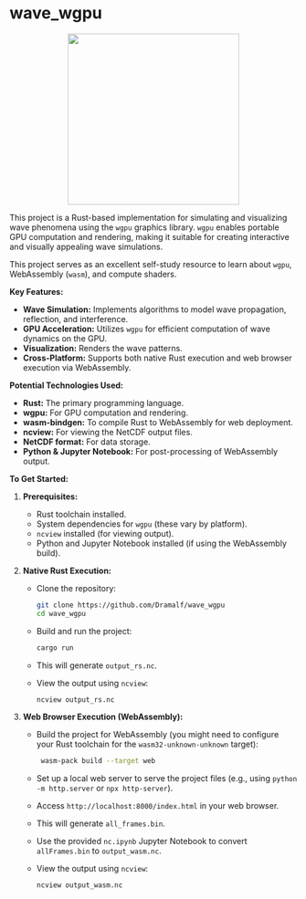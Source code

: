 

#   wave\_wgpu
<div align="center">
   <img src="demo.gif" width="300" height="300">
</div>

This project is a Rust-based implementation for simulating and visualizing wave phenomena using the `wgpu` graphics library. `wgpu` enables portable GPU computation and rendering, making it suitable for creating interactive and visually appealing wave simulations.

This project serves as an excellent self-study resource to learn about `wgpu`, WebAssembly (`wasm`), and compute shaders.

**Key Features:**

* **Wave Simulation:** Implements algorithms to model wave propagation, reflection, and interference.
* **GPU Acceleration:** Utilizes `wgpu` for efficient computation of wave dynamics on the GPU.
* **Visualization:** Renders the wave patterns.
* **Cross-Platform:** Supports both native Rust execution and web browser execution via WebAssembly.

**Potential Technologies Used:**

* **Rust:** The primary programming language.
* **wgpu:** For GPU computation and rendering.
* **wasm-bindgen:** To compile Rust to WebAssembly for web deployment.
* **ncview:** For viewing the NetCDF output files.
* **NetCDF format:** For data storage.
* **Python & Jupyter Notebook:** For post-processing of WebAssembly output.

**To Get Started:**

1.  **Prerequisites:**

    * Rust toolchain installed.
    * System dependencies for `wgpu` (these vary by platform).
    * `ncview` installed (for viewing output).
    * Python and Jupyter Notebook installed (if using the WebAssembly build).

2.  **Native Rust Execution:**

    * Clone the repository:

        ```bash
        git clone https://github.com/Dramalf/wave_wgpu
        cd wave_wgpu
        ```

    * Build and run the project:

        ```bash
        cargo run
        ```

    * This will generate `output_rs.nc`.
    * View the output using `ncview`:

        ```bash
        ncview output_rs.nc
        ```

3.  **Web Browser Execution (WebAssembly):**

    * Build the project for WebAssembly (you might need to configure your Rust toolchain for the `wasm32-unknown-unknown` target):

        ```bash
         wasm-pack build --target web 
        ```

    * Set up a local web server to serve the project files (e.g., using `python -m http.server` or `npx http-server`).
    * Access `http://localhost:8000/index.html` in your web browser.
    * This will generate `all_frames.bin`.
    * Use the provided `nc.ipynb` Jupyter Notebook to convert `allFrames.bin` to `output_wasm.nc`.
    * View the output using `ncview`:

        ```bash
        ncview output_wasm.nc
        ```
